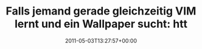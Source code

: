 ---
retweeted: false
source: <a href="http://twitter.com" rel="nofollow">Twitter Web Client</a>
entities:
  hashtags: []
  symbols: []
  user_mentions: []
  urls: []
display_text_range:
- '0'
- '135'
favorite_count: '0'
id_str: '65407245340512257'
truncated: false
retweet_count: '0'
id: '65407245340512257'
created_at: Tue May 03 13:27:57 +0000 2011
favorited: false
full_text: 'Falls jemand gerade gleichzeitig VIM lernt und ein Wallpaper sucht: http://naleid.com/blog/2010/10/04/vim-movement-shortcuts-wallpaper/'
lang: de
tags:
- pesos/twitter
date: '2011-05-03T13:27:57+00:00'
src: https://twitter.com/bascht/status/65407245340512257
original_url: https://twitter.com/bascht/status/65407245340512257
type: twitter_tweet
text: 'Falls jemand gerade gleichzeitig VIM lernt und ein Wallpaper sucht: http://naleid.com/blog/2010/10/04/vim-movement-shortcuts-wallpaper/'
title: 'Falls jemand gerade gleichzeitig VIM lernt und ein Wallpaper sucht: htt'

---